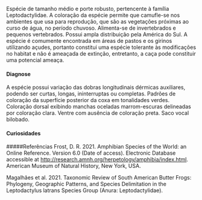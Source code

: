 ﻿Espécie de tamanho médio e porte robusto, pertencente à família Leptodactylidae. A coloração da espécie permite que camufle-se nos ambientes que usa para reprodução, que são as vegetações próximas ao curso de água, no período chuvoso. Alimenta-se de invertebrados e pequenos vertebrados. Possui ampla distribuição pela América do Sul. A espécie é comumente encontrada em áreas de pastos e os girinos utilizando açudes, portanto constitui uma espécie tolerante às modificações no habitat e não é ameaçada de extinção, entretanto, a caça pode constituir uma potencial ameaça.




#### Diagnose
A espécie possui variação das dobras longitudinais dérmicas auxiliares, podendo ser curtas, longas, ininterruptas ou completas. Padrões de coloração da superfície posterior da coxa em tonalidades verdes. Coloração dorsal exibindo manchas oceladas marrom-escuras delineadas por coloração clara. Ventre com ausência de coloração preta. Saco vocal bilobado. 


#### Curiosidades


#####Referências
Frost, D. R. 2021. Amphibian Species of the World: an Online Reference. Version 6.0 (Date of access). Electronic Database accessible at http://research.amnh.org/herpetology/amphibia/index.html. American Museum of Natural History, New York, USA. 


Magalhães et al. 2021. Taxonomic Review of South American Butter Frogs: Phylogeny, Geographic Patterns, and Species Delimitation in the Leptodactylus latrans Species Group (Anura: Leptodactylidae).